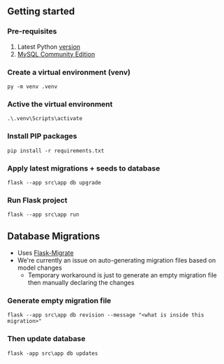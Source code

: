 ## Getting started
### Pre-requisites
1. Latest Python [version](https://www.python.org/downloads/)
2. [MySQL Community Edition](https://dev.mysql.com/downloads/installer/)

### Create a virtual environment (venv)
```
py -m venv .venv
```

### Active the virtual environment
```
.\.venv\Scripts\activate
```

### Install PIP packages
```
pip install -r requirements.txt
```

### Apply latest migrations + seeds to database
```
flask --app src\app db upgrade
```

### Run Flask project
```
flask --app src\app run
```

## Database Migrations
- Uses [Flask-Migrate](https://www.google.com/search?client=firefox-b-d&q=flask-migrate)
- We're currently an issue on auto-generating migration files based on model changes
  - Temporary workaround is just to generate an empty migration file then manually declaring the changes

### Generate empty migration file
```
flask --app src\app db revision --message "<what is inside this migration>"
```

### Then update database
```
flask -app src\app db updates
```

